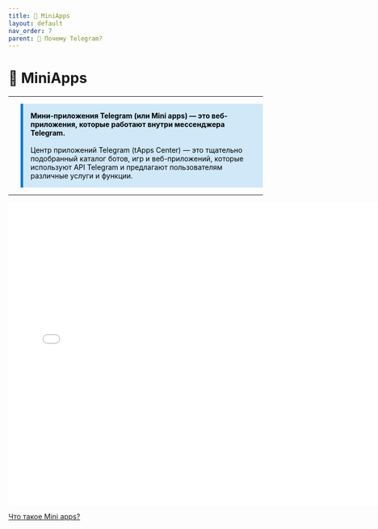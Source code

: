```yaml
---
title: 🧩 MiniApps
layout: default
nav_order: 7
parent: 💬 Почему Telegram?
---
```


# 🧩 MiniApps

---

<blockquote style="background-color: #D0E8F8; border-left: 5px solid #007ACC; padding: 15px; color: black;">
    <p style="margin: 0;">
        <strong>Мини-приложения Telegram (или Mini apps) — это веб-приложения, которые работают внутри мессенджера Telegram.</strong><br>
        <br>
        Центр приложений Telegram (tApps Center) — это тщательно подобранный каталог ботов, игр и веб-приложений, которые используют API Telegram и предлагают пользователям различные услуги и функции.
    </p>
</blockquote>

---

<iframe width="735" height="600" src="/assets/images/twa.mp4" frameborder="0" allowfullscreen></iframe>

[Что такое Mini apps?](https://docs.ton.org/develop/dapps/telegram-apps/ "Что такое Mini apps?")